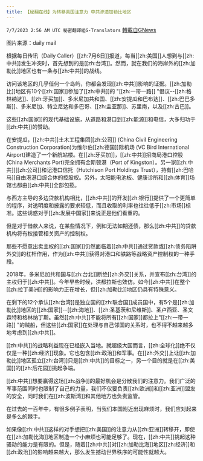 ```yaml
---
title: 【秘翻在线】为转移美国注意力 中共渗透加勒比地区
---
```

`7/7/2023 2:56 AM UTC 秘密翻譯組G-Translators` [轉載自GNews](https://gnews.org/articles/1442854)

图片来源：daily mail 

根据每日传讯（Daily Caller）[[zh:7月6日]]报道，每当[[zh:美国]]人想到与[[zh:中共]]发生冲突时，首先想到的是[[zh:台湾]]。然而，就在我们的海岸外的[[zh:加勒比]]地区也有一条与[[zh:中共]]的战线。

访问该地区的几乎任何一个岛屿，你都会发现[[zh:中共]]影响的证据。[[zh:加勒比]]地区有10个[[zh:国家]]参加了[[zh:中共]]的 "[[zh:一带一路]] "倡议\--[[zh:格林纳达]]、[[zh:牙买加]]、多米尼加共和国、[[zh:安提瓜和巴布达]]、[[zh:巴巴多斯]]、多米尼加、特立尼达和多巴哥、[[zh:圭亚那]]、苏里南，以及[[zh:古巴]]。

这些[[zh:国家]]的现代基础设施，从道路和港口到[[zh:能源]]和电信，大多归功于[[zh:中共]]的赞助。

在安提瓜，[[zh:中共]]土木工程集团[[zh:公司]] (China Civil Engineering Construction Corporation)为维尔伯[[zh:德国]]际机场 (VC Bird International Airport)建造了一个新航站楼。在[[zh:牙买加]]，[[zh:中共]]招商局港口控股 (China Merchants Port)完全拥有金斯顿港（Port of Kingston）。另一家[[zh:中共]][[zh:公司]]和记港口信托（Hutchison Port Holdings Trust），持有[[zh:巴哈马]]自由港港口综合体的控股权。另外，太阳能电池板、健康诊所和[[zh:体育]]场馆也都由[[zh:中共]]全部包揽。

与西方主导的多边贷款机构相比，[[zh:中共]]的开发[[zh:银行]]提供了一个更简单的程序，对透明度和披露的要求较低，而且收取的利率也往往低于[[zh:市场]]标准。这些诱惑对于[[zh:发展中国家]]来说正是他们看重的。

但是对于借款人来说，在某些情况下，例如无法如期还债，那么[[zh:中共]]的贷款机构将有权接管相关资产的控制权。

那些不愿意出卖主权的[[zh:国家]]仍然面临着[[zh:中共]]通过贷款或[[zh:债务陷阱外交]]的杠杆作用，作为[[zh:中共]]获得对港口和铁路等战略资产控制权的一种手段。

2018年，多米尼加共和国与[[zh:台北]]断绝[[zh:外交]]关系，并宣布[[zh:台湾]]的主权归于[[zh:中共]]。今年早些时候，洪都拉斯也效仿。如今[[zh:中共]]在整个[[zh:拉丁美洲]]的影响力正在增长，但[[zh:加勒比]]地区仍具有特殊意义。

在剩下的12个承认[[zh:台湾]]是独立国的[[zh:联合国]]成员国中，有5个是[[zh:加勒比]]地区的[[zh:国家]]\--[[zh:海地]]、[[zh:圣基茨和尼维斯]]、圣卢西亚、圣文森特和格林纳丁斯。虽然[[zh:中共]]不能将所有[[zh:国家]]都拉上"[[zh:一带一路]] "的贼船，但这些[[zh:国家]]在处理与自己邻国的关系时，也不得不越来越多地考虑到[[zh:中共]]。

[[zh:中共]]的战略利益现在已经嵌入当地。就超级大国而言，[[zh:全球化]]绝不仅仅是一种[[zh:经济]]现象。它也包含[[zh:政治]]和军事。在[[zh:外交]]上让[[zh:加勒比]]地区孤立[[zh:台湾]]只是[[zh:中共]]的目标之一，另一个目的就是在[[zh:美国]]的[[zh:后花园]]挑起争端。

[[zh:中共]]想要赢得这场[[zh:战争]]的最好机会是分散我们的注意力。我们广泛的军事范围同时也限制了自己的力量，我们不仅要负责[[zh:欧洲]]和[[zh:亚洲]]盟友的安全，同时我们在[[zh:波斯湾]]和其他地方也负责监管。

在过去的一百年中，有很多例子表明，当我们本国附近出现麻烦时，我们应对起来是多么的棘手。

如果像[[zh:中共]]这样的对手想把[[zh:美国]]的注意力从[[zh:亚洲]]转移开，即使在[[zh:加勒比海]]地区制造一个小麻烦也可能足够了。现在，[[zh:中共]]挑起这种骚动的能力是有限的。但是，随着[[zh:中共]]对[[zh:加勒比海]]地区[[zh:经济]]和[[zh:政治]]的影响越来越大，那么发生撼动世界秩序的可能性就越大。
